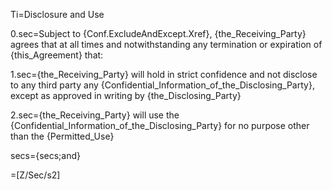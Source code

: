 Ti=Disclosure and Use

0.sec=Subject to {Conf.ExcludeAndExcept.Xref}, {the_Receiving_Party} agrees that at all times and notwithstanding any termination or expiration of {this_Agreement} that:

1.sec={the_Receiving_Party} will hold in strict confidence and not disclose to any third party any {Confidential_Information_of_the_Disclosing_Party}, except as approved in writing by {the_Disclosing_Party}

2.sec={the_Receiving_Party} will use the {Confidential_Information_of_the_Disclosing_Party} for no purpose other than the {Permitted_Use}

secs={secs;and}

=[Z/Sec/s2]
